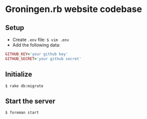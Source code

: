 # Groningen.rb website codebase


## Setup

* Create `.env` file: `$ vim .env`
* Add the following data:

```ruby
GITHUB_KEY='your github key'
GITHUB_SECRET='your github secret'
```


## Initialize

`$ rake db:migrate`


## Start the server

`$ foreman start`